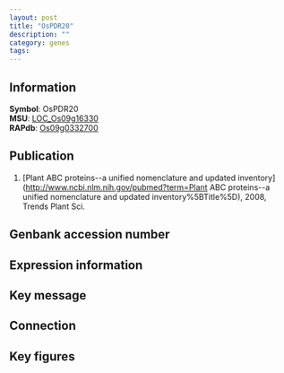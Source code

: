 ```yaml
---
layout: post
title: "OsPDR20"
description: ""
category: genes
tags: 
---
```


## Information
__Symbol__: OsPDR20  
__MSU__: [LOC_Os09g16330](http://rice.plantbiology.msu.edu/cgi-bin/ORF_infopage.cgi?orf=LOC_Os09g16330)  
__RAPdb__: [Os09g0332700](http://rapdb.dna.affrc.go.jp/viewer/gbrowse_details/irgsp1?name=Os09g0332700)  

## Publication
1. [Plant ABC proteins--a unified nomenclature and updated inventory](http://www.ncbi.nlm.nih.gov/pubmed?term=Plant ABC proteins--a unified nomenclature and updated inventory%5BTitle%5D), 2008, Trends Plant Sci.

## Genbank accession number

## Expression information

## Key message

## Connection

## Key figures


